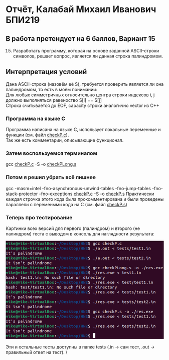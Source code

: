 # Отчёт, Калабай Михаил Иванович БПИ219
## В работа претендует на 6 баллов, Вариант 15

15. Разработать программу, которая на основе заданной ASCII-строки
символов, решает вопрос, является ли данная строка палиндромом.

## Интерпретация условий

Дана ASCII-строка (назовём её S), требуется проверить является ли она палиндромом, то есть в моём понимании: \
Для любых симметричных относительно центра строки индексов i, j должно выполняться равеноство S[i] == S[j] \
Строка считывается до EOF, capacity строки аналогично vector из C++

### Программа на языке C

Программа написана на языке C, использует локальные переменные и функции (см. файл [checkP.c](https://github.com/Kalabay/AVS_IHW02/blob/main/checkP.c)). \
Так же есть комментарии, описывающие функционал. 

### Затем воспользуемся терминалом

gcc [checkP.c](https://github.com/Kalabay/AVS_IHW02/blob/main/checkP.c) -S -o [checkPLong.s](https://github.com/Kalabay/AVS_IHW02/blob/main/checkPLong.s)

### Потом я решил убрать всё лишнее

gcc -masm=intel -fno-asynchronous-unwind-tables -fno-jump-tables -fno-stack-protector -fno-exceptions [checkP.c](https://github.com/Kalabay/AVS_IHW02/blob/main/checkP.c) -S -o [checkP.s](https://github.com/Kalabay/AVS_IHW02/blob/main/checkP.s)
Практически каждая строчка этого кода была прокомментирована и были проведены параллели с перемеными кода на С (см. файл [checkP.s](https://github.com/Kalabay/AVS_IHW02/blob/main/checkP.s))

### Теперь про тестирование

Картинки всех версий для первого (палиндром) и второго (не палиндром) теста с выводом в консоль для наглядности результата: 

![Build Status](https://github.com/Kalabay/AVS_IHW02/blob/main/tests/tests.png)

Эти и остальные тесты доступны в папке tests (.in -> сам тест, .out -> правильный ответ на тест). \
